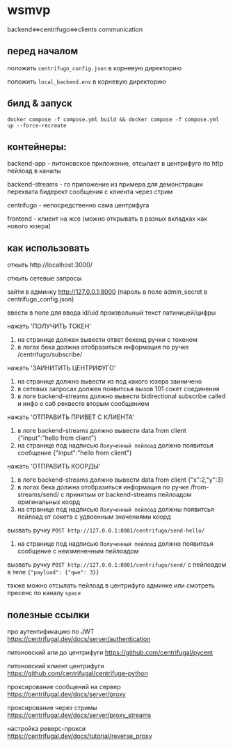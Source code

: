 # wsmvp
backend<=>centrifugo<=>clients communication


## перед началом
положить `centrifugo_config.json` в корневую директорию

положить `local_backend.env` в корневую директорию


## билд & запуск
`docker compose -f compose.yml build && docker compose -f compose.yml up --force-recreate`


## контейнеры:
backend-app - питоновское приложение, отсылает в центрифуго по http пейлоад в каналы

backend-streams - го приложение из примера для демонстрации перехвата бидерект сообщения с клиента через стрим

centrifugo - непосредственно сама центрифуга

frontend - клиент на жсе (можно открывать в разных вкладках как нового юзера)


## как использовать
откыть http://localhost:3000/

откыть сетевые запросы

зайти в админку http://127.0.0.1:8000 (пароль в поле admin_secret в centrifugo_config.json)

ввести в поле для ввода id/uid произвольный текст латиницей/цифры

нажать 'ПОЛУЧИТЬ ТОКЕН'
  1. на странице должен вывести ответ бекенд ручки с токеном
  2. в логах бека должна отобразиться информация по ручке /centrifugo/subscribe/

нажать 'ЗАИНИТИТЬ ЦЕНТРИФУГО'
  1. на странице должно вывести из под какого юзера заиничено
  2. в сетевых запросах должен появитсья вызов 101 сокет соединения
  2. в логе backend-streams должно вывести bidirectional subscribe called и инфо о саб реквесте вторым сообщением

нажать 'ОТПРАВИТЬ ПРИВЕТ С КЛИЕНТА'
  1. в логе backend-streams должно вывести data from client {"input":"hello from client"}
  2. на странице под надписью `Полученный пейлоад` должно появитсья сообщение {"input":"hello from client"}

нажать 'ОТПРАВИТЬ КООРДЫ'
  1. в логе backend-streams должно вывести data from client {"x":2,"y":3}
  2. в логах бека должна отобразиться информация по ручке /from-streams/send/ с принятым от backend-streams пейлоадом оригинальных коорд
  3. на странице под надписью `Полученный пейлоад` должны появитсья пейлоад от сокета с удвоенным значениями коорд

вызвать ручку `POST http://127.0.0.1:8081/centrifugo/send-hello/`
  1. на странице под надписью `Полученный пейлоад` должно появитсья сообщение с неизмененным пейлоадом

вызвать ручку `POST http://127.0.0.1:8081/centrifugo/send/` с пейлоадом в теле `{"payload": {"qwe": 3}}`

также можно отсылать пейлоад в центрифуго админке или смотреть пресенс по каналу `space`


## полезные ссылки
про аутентификацию по JWT
https://centrifugal.dev/docs/server/authentication

питоновский апи до центрифуги
https://github.com/centrifugal/pycent

питоновский клиент центрифуги
https://github.com/centrifugal/centrifuge-python

проксирование сообщений на сервер
https://centrifugal.dev/docs/server/proxy

проксирование через стримы
https://centrifugal.dev/docs/server/proxy_streams

настройка реверс-прокси
https://centrifugal.dev/docs/tutorial/reverse_proxy
